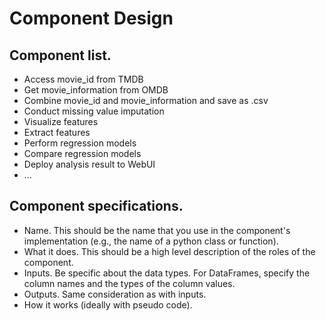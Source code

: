 # Component Design


## Component list. 
- Access movie_id from TMDB
- Get movie_information from OMDB
- Combine movie_id and movie_information and save as .csv
- Conduct missing value imputation
- Visualize features
- Extract features
- Perform regression models
- Compare regression models
- Deploy analysis result to WebUI
- ...

## Component specifications. 
- Name. This should be the name that you use in the component's implementation (e.g., the name of a python class or function).
- What it does. This should be a high level description of the roles of the component.
- Inputs. Be specific about the data types. For DataFrames, specify the column names and the types of the column values.
- Outputs. Same consideration as with inputs.
- How it works (ideally with pseudo code).
